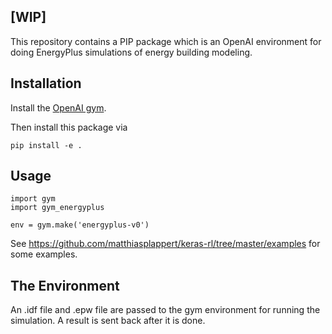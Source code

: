 ## [WIP]

This repository contains a PIP package which is an OpenAI environment for doing EnergyPlus simulations of energy building modeling.


## Installation

Install the [OpenAI gym](https://gym.openai.com/docs/).

Then install this package via

```
pip install -e .
```

## Usage

```
import gym
import gym_energyplus

env = gym.make('energyplus-v0')
```

See https://github.com/matthiasplappert/keras-rl/tree/master/examples for some
examples.

## The Environment

An .idf file and .epw file are passed to the gym environment for running the simulation. A result is sent back after it is done.